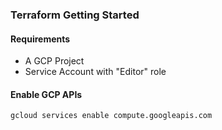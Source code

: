 ### Terraform Getting Started

#### Requirements
- A GCP Project
- Service Account with "Editor" role

#### Enable GCP APIs
```
gcloud services enable compute.googleapis.com